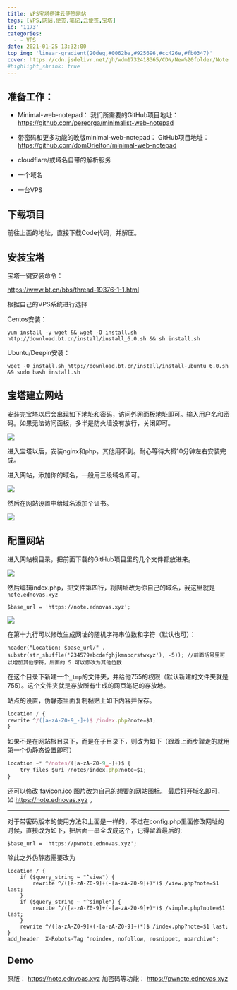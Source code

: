 ```yaml
---
title: VPS宝塔搭建云便签网站
tags: [VPS,网站,便签,笔记,云便签,宝塔]
id: '1173'
categories:
  - - VPS
date: 2021-01-25 13:32:00
top_img: 'linear-gradient(20deg,#0062be,#925696,#cc426e,#fb0347)'
cover: https://cdn.jsdelivr.net/gh/wdm1732418365/CDN/New%20folder/Note.com_Logo.png
#highlight_shrink: true
---
```


## 准备工作：
* Minimal-web-notepad：
我们所需要的GitHub项目地址：https://github.com/pereorga/minimalist-web-notepad

* 带密码和更多功能的改版minimal-web-notepad：
GitHub项目地址：https://github.com/domOrielton/minimal-web-notepad

* cloudflare/或域名自带的解析服务
* 一个域名
* 一台VPS


## 下载项目

前往上面的地址，直接下载Code代码，并解压。

## 安装宝塔

宝塔一键安装命令：

https://www.bt.cn/bbs/thread-19376-1-1.html

根据自己的VPS系统进行选择

Centos安装：
```
yum install -y wget && wget -O install.sh http://download.bt.cn/install/install_6.0.sh && sh install.sh
```
Ubuntu/Deepin安装：
```
wget -O install.sh http://download.bt.cn/install/install-ubuntu_6.0.sh && sudo bash install.sh
```

## 宝塔建立网站

安装完宝塔以后会出现如下地址和密码，访问外网面板地址即可。输入用户名和密码。如果无法访问面板，多半是防火墙没有放行，关闭即可。

![](https://cdn.jsdelivr.net/gh/wdm1732418365/CDN/New%20folder/Snipaste_2021-01-25_13-40-02.webp)

进入宝塔以后，安装nginx和php，其他用不到。耐心等待大概10分钟左右安装完成。

进入网站，添加你的域名，一般用三级域名即可。

![](https://cdn.jsdelivr.net/gh/wdm1732418365/CDN/New%20folder/Snipaste_2021-01-25_13-42-36.webp)

然后在网站设置中给域名添加个证书。

![](https://cdn.jsdelivr.net/gh/wdm1732418365/CDN/New%20folder/Snipaste_2021-01-25_13-48-05.webp)

## 配置网站

进入网站根目录，把前面下载的GitHub项目里的几个文件都放进来。

![](https://cdn.jsdelivr.net/gh/wdm1732418365/CDN/New%20folder/Snipaste_2021-01-25_13-52-13.webp)

然后编辑index.php，把文件第四行，将网址改为你自己的域名，我这里就是`note.ednovas.xyz`
```
$base_url = 'https://note.ednovas.xyz';
```
![](https://cdn.jsdelivr.net/gh/wdm1732418365/CDN/New%20folder/Snipaste_2021-01-25_13-52-32.webp)

在第十九行可以修改生成网址的随机字符串位数和字符（默认也可）：
```
header("Location: $base_url/" . substr(str_shuffle('234579abcdefghjkmnpqrstwxyz'), -5)); //前面括号里可以增加其他字符，后面的 5 可以修改为其他位数
```

在这个目录下新建一个`_tmp`的文件夹，并给他755的权限（默认新建的文件夹就是755）。这个文件夹就是存放所有生成的网页笔记的存放地。

站点的设置，伪静态里面复制黏贴上如下内容并保存。

```javascript
location / {
rewrite ^/([a-zA-Z0-9_-]+)$ /index.php?note=$1;
}
```

如果不是在网站根目录下，而是在子目录下，则改为如下（跟着上面步骤走的就用第一个伪静态设置即可）
```javascript
location ~* ^/notes/([a-zA-Z0-9_-]+)$ {
    try_files $uri /notes/index.php?note=$1;
}
```

还可以修改 favicon.ico 图片改为自己的想要的网站图标。
最后打开域名即可，如 https://note.ednovas.xyz 。
***
对于带密码版本的使用方法和上面是一样的，不过在config.php里面修改网址的时候，直接改为如下，把后面一串全改成这个，记得留着最后的;
```
$base_url = 'https://pwnote.ednovas.xyz'; 
```

除此之外伪静态需要改为
```
location / {
    if ($query_string ~ "^view") {
        rewrite ^/([a-zA-Z0-9]+(-[a-zA-Z0-9]+)*)$ /view.php?note=$1 last;
    }
    if ($query_string ~ "^simple") {
        rewrite ^/([a-zA-Z0-9]+(-[a-zA-Z0-9]+)*)$ /simple.php?note=$1 last;
    }
    rewrite ^/([a-zA-Z0-9]+(-[a-zA-Z0-9]+)*)$ /index.php?note=$1 last;
}
add_header  X-Robots-Tag "noindex, nofollow, nosnippet, noarchive";
```

## Demo
原版：
https://note.ednvoas.xyz
加密码等功能：
https://pwnote.ednovas.xyz